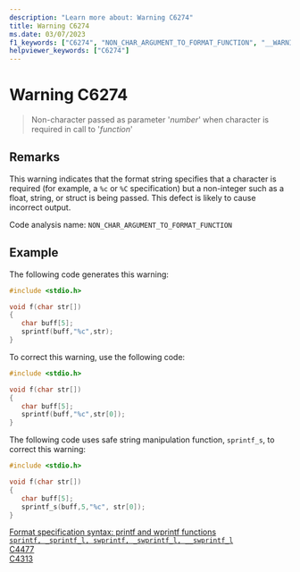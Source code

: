 ```yaml
---
description: "Learn more about: Warning C6274"
title: Warning C6274
ms.date: 03/07/2023
f1_keywords: ["C6274", "NON_CHAR_ARGUMENT_TO_FORMAT_FUNCTION", "__WARNING_NON_CHAR_ARGUMENT_TO_FORMAT_FUNCTION"]
helpviewer_keywords: ["C6274"]
---
```

# Warning C6274

> Non-character passed as parameter '*number*' when character is required in call to '*function*'

## Remarks

This warning indicates that the format string specifies that a character is required (for example, a `%c` or `%C` specification) but a non-integer such as a float, string, or struct is being passed. This defect is likely to cause incorrect output.

Code analysis name: `NON_CHAR_ARGUMENT_TO_FORMAT_FUNCTION`

## Example

The following code generates this warning:

```cpp
#include <stdio.h>

void f(char str[])
{
   char buff[5];
   sprintf(buff,"%c",str);
}
```

To correct this warning, use the following code:

```cpp
#include <stdio.h>

void f(char str[])
{
   char buff[5];
   sprintf(buff,"%c",str[0]);
}
```

The following code uses safe string manipulation function, `sprintf_s`, to correct this warning:

```cpp
#include <stdio.h>

void f(char str[])
{
   char buff[5];
   sprintf_s(buff,5,"%c", str[0]);
}
```

[Format specification syntax: printf and wprintf functions](../c-runtime-library/format-specification-syntax-printf-and-wprintf-functions.md)\
[`sprintf, _sprintf_l, swprintf, _swprintf_l, __swprintf_l`](../c-runtime-library/reference/sprintf-sprintf-l-swprintf-swprintf-l-swprintf-l.md)\
[C4477](../error-messages/compiler-warnings/C4477.md)\
[C4313](../error-messages/compiler-warnings/compiler-warning-level-1-c4313.md)
